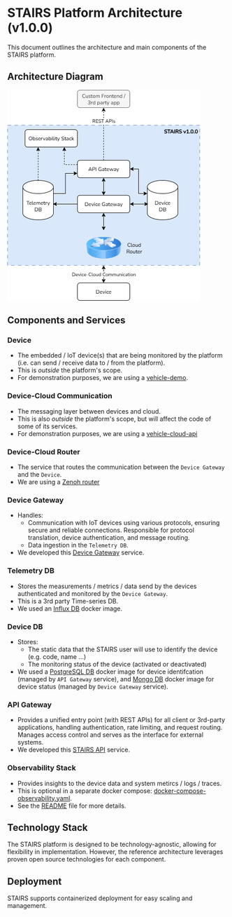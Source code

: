 # STAIRS Platform Architecture (v1.0.0)

This document outlines the architecture and main components of the STAIRS platform.


## Architecture Diagram

![STAIRS Overall Architecture](<STAIRS-Overall Architecture.drawio.png>)

## Components and Services

### Device
* The embedded / IoT device(s) that are being monitored by the platform (i.e. can send / receive data to / from the platform).
* This is *outside* the platform's scope.
* For demonstration purposes, we are using a [vehicle-demo](../devices/).

### Device-Cloud Communication
* The messaging layer between devices and cloud.
* This is also *outside* the platform's scope, but will affect the code of some of its services.
* For demonstration purposes, we are using a [vehicle-cloud-api](../api/)

### Device-Cloud Router
* The service that routes the communication between the `Device Gateway` and the `Device`.
* We are using a [Zenoh router](../docker/backend/cloud_router/)

### Device Gateway
* Handles:
    - Communication with IoT devices using various protocols, ensuring secure and reliable connections. Responsible for protocol translation, device authentication, and message routing.
    - Data ingestion in the `Telemetry DB`.
* We developed this [Device Gateway](../cloud/backend/device_gateway) service.

### Telemetry DB
* Stores the measurements / metrics / data send by the devices authenticated and monitored by the `Device Gateway`.
* This is a 3rd party Time-series DB.
* We used an [Influx DB](../docker-compose.yaml) docker image.

### Device DB
* Stores:
    - The static data that the STAIRS user will use to identify the device (e.g. code, name ...)
    - The monitoring status of the device (activated or deactivated)
* We used a [PostgreSQL DB](../docker-compose.yaml) docker image for device identifcation (managed by `API Gateway` service), and [Mongo DB](../docker-compose.yaml) docker image for device status (managed by `Device Gateway` service).

### API Gateway
* Provides a unified entry point (with REST APIs) for all client or 3rd-party applications, handling authentication, rate limiting, and request routing. Manages access control and serves as the interface for external systems.
* We developed this [STAIRS API](../cloud/backend/stairs_api/README.md) service.

### Observability Stack
* Provides insights to the device data and system metircs / logs / traces.
* This is optional in a separate docker compose: [docker-compose-observability.yaml](../docker-compose.observability.yaml).
* See the [README](../README.md) file for more details.

## Technology Stack

The STAIRS platform is designed to be technology-agnostic, allowing for flexibility in implementation. However, the reference architecture leverages proven open source technologies for each component.

## Deployment

STAIRS supports containerized deployment for easy scaling and management.